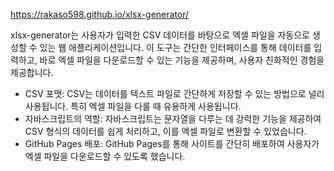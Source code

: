 https://rakaso598.github.io/xlsx-generator/

xlsx-generator는 사용자가 입력한 CSV 데이터를 바탕으로 엑셀 파일을 자동으로 생성할 수 있는 웹 애플리케이션입니다. 이 도구는 간단한 인터페이스를 통해 데이터를 입력하고, 바로 엑셀 파일을 다운로드할 수 있는 기능을 제공하며, 사용자 친화적인 경험을 제공합니다.  
- CSV 포맷: CSV는 데이터를 텍스트 파일로 간단하게 저장할 수 있는 방법으로 널리 사용됩니다. 특히 엑셀 파일을 다룰 때 유용하게 사용됩니다.  
- 자바스크립트의 역할: 자바스크립트는 문자열을 다루는 데 강력한 기능을 제공하여 CSV 형식의 데이터를 쉽게 처리하고, 이를 엑셀 파일로 변환할 수 있었습니다.  
- GitHub Pages 배포: GitHub Pages를 통해 사이트를 간단히 배포하여 사용자가 엑셀 파일을 다운로드할 수 있도록 했습니다.  
